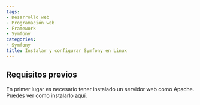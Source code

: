 ```yaml
---
tags:
- Desarrollo web
- Programación web
- Framework
- Symfony
categories:
- Symfony
title: Instalar y configurar Symfony en Linux
---
```


## Requisitos previos

En primer lugar es necesario tener instalado un servidor web como Apache. Puedes ver como instalarlo [aquí](http://selmanarriaga.link/blog/es/2016/04/instalar-lamp-en-ubuntu-16-04/).


